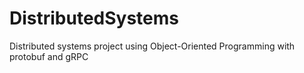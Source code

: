 # DistributedSystems
Distributed systems project using Object-Oriented Programming with protobuf and gRPC
